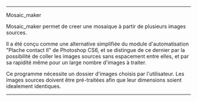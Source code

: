 
***************************************************************
 Mosaic_maker

Mosaic_maker permet de creer une mosaique à partir de plusieurs images sources.

Il a été conçu comme une alternative simplifiée du module d'automatisation "Plache contact II" de Photoshop CS6, et se distingue 
de ce dernier par la possibilité de coller les images sources sans espacement entre elles, et par sa rapidité même pour un 
large nombre d'images à traiter.

Ce programme nécessite un dossier d'images choisis par l'utilisateur. Les images sources doivent être pré-traitées afin que leur
dimensions soient idealement identiques.

***************************************************************
